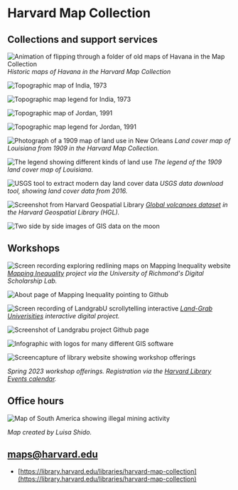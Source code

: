 # Harvard Map Collection

## Collections and support services

![Animation of flipping through a folder of old maps of Havana in the Map Collection](https://raw.githubusercontent.com/HarvardMapCollection/classes/main/media/havana1.gif)
*Historic maps of Havana in the Harvard Map Collection*

![Topographic map of India, 1973](https://raw.githubusercontent.com/HarvardMapCollection/classes/main/media/topo-india-1973.png)

![Topographic map legend for India, 1973](https://raw.githubusercontent.com/HarvardMapCollection/classes/main/media/topo-india-1973-legend.png)

![Topographic map of Jordan, 1991](https://raw.githubusercontent.com/HarvardMapCollection/classes/main/media/topo-jordan-1991.png)

![Topographic map legend for Jordan, 1991](https://raw.githubusercontent.com/HarvardMapCollection/classes/main/media/topo-jordan-1991-legend.png)

![Photograph of a 1909 map of land use in New Orleans](https://raw.githubusercontent.com/HarvardMapCollection/classes/main/media/landuse.png)
*Land cover map of Louisiana from 1909 in the Harvard Map Collection.*


![The legend showing different kinds of land use](https://raw.githubusercontent.com/HarvardMapCollection/classes/main/media/landuse-legend.png)
*The legend of the 1909 land cover map of Louisiana.*


![USGS tool to extract modern day land cover data](https://raw.githubusercontent.com/HarvardMapCollection/classes/main/media/usgs.png)
*USGS data download tool, showing land cover data from 2016.*


![Screenshot from Harvard Geospatial Library](https://raw.githubusercontent.com/HarvardMapCollection/classes/main/media/volcanoes.png)
*[Global volcanoes dataset](https://hgl.harvard.edu/catalog/harvard-glb-volc) in the Harvard Geospatial Library (HGL).* 

![Two side by side images of GIS data on the moon](https://raw.githubusercontent.com/HarvardMapCollection/classes/main/media/moon-shadow.png)


## Workshops

![Screen recording exploring redlining maps on Mapping Inequality website](https://raw.githubusercontent.com/HarvardMapCollection/classes/main/media/mapping-inequality.gif)
*[Mapping Inequality](https://dsl.richmond.edu/panorama/redlining/#loc=5/39.1/-94.58) project via the University of Richmond's Digital Scholarship Lab.*

![About page of Mapping Inequality pointing to Github](https://raw.githubusercontent.com/HarvardMapCollection/classes/main/media/mapping-inequality-gh.png)

![Screen recording of LandgrabU scrollytelling interactive](https://raw.githubusercontent.com/HarvardMapCollection/classes/main/media/landgrabu.gif)
*[Land-Grab Univerisities](https://www.landgrabu.org/) interactive digital project.*

![Screenshot of Landgrabu project Github page](https://raw.githubusercontent.com/HarvardMapCollection/classes/main/media/landgrabu-github.png)

![Infographic with logos for many different GIS software](https://raw.githubusercontent.com/HarvardMapCollection/classes/main/media/gis-logos.png)

![Screencapture of library website showing workshop offerings](https://raw.githubusercontent.com/HarvardMapCollection/classes/main/media/workshops-website.png)

*Spring 2023 workshop offerings. Registration via the [Harvard Library Events calendar](https://libcal.library.harvard.edu/calendar/main?t=d&q=gis&cid=15049&cal=15049&inc=0).*


## Office hours

![Map of South America showing illegal mining activity](https://raw.githubusercontent.com/HarvardMapCollection/classes/main/media/illegal-mining.png)

*Map created by Luisa Shido.*


## maps@harvard.edu

- [https://library.harvard.edu/libraries/harvard-map-collection](https://library.harvard.edu/libraries/harvard-map-collection)